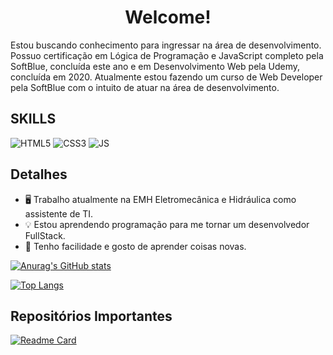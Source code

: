 <h1 align="center">Welcome!</h1>

Estou buscando conhecimento para ingressar na área de desenvolvimento. Possuo certificação em Lógica de Programação e JavaScript completo pela SoftBlue, concluída este ano e em Desenvolvimento Web pela Udemy, concluída em 2020. Atualmente estou fazendo um curso de Web Developer pela SoftBlue com o intuito de atuar na área de desenvolvimento.

## SKILLS
![HTML5](https://img.shields.io/badge/HTML5-E34F26?style=for-the-badge&logo=html5&logoColor=white)
![CSS3](https://img.shields.io/badge/CSS3-1572B6?style=for-the-badge&logo=css3&logoColor=white)
![JS](https://img.shields.io/badge/JavaScript-323330?style=for-the-badge&logo=javascript&logoColor=F7DF1E)

## Detalhes
- 🖥️ Trabalho atualmente na EMH Eletromecânica e Hidráulica como assistente de TI.
- 💡 Estou aprendendo programação para me tornar um desenvolvedor FullStack.
- 🤗 Tenho facilidade e gosto de aprender coisas novas.

[![Anurag's GitHub stats](https://github-readme-stats.vercel.app/api?username=pedroluizribeiro&show_icons=true&theme=radical)](https://github.com/anuraghazra/github-readme-stats)

[![Top Langs](https://github-readme-stats.vercel.app/api/top-langs/?username=pedroluizribeiro&layout=compact&theme=radical)](https://github.com/anuraghazra/github-readme-stats)

## Repositórios Importantes
[![Readme Card](https://github-readme-stats.vercel.app/api/pin/?username=pedroluizribeiro&repo=portifolio&theme=radical)](https://github.com/anuraghazra/github-readme-stats)
